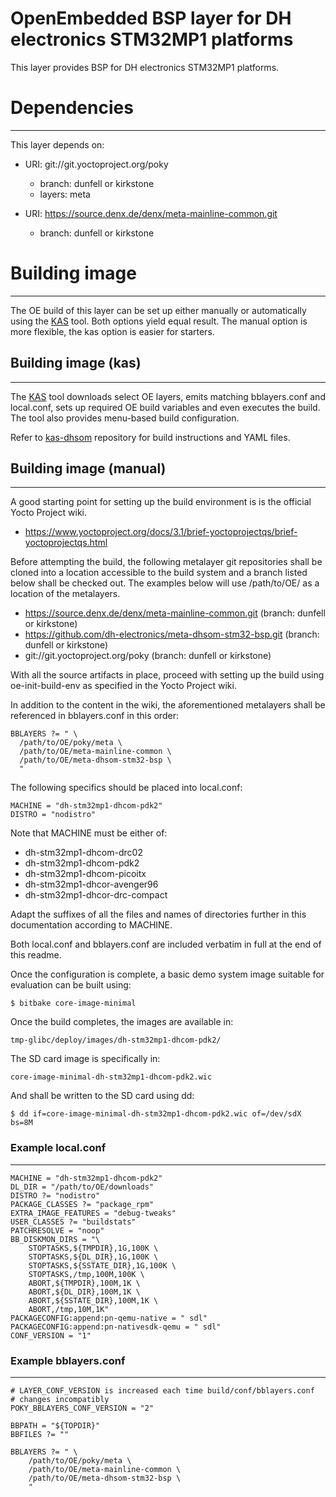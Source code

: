OpenEmbedded BSP layer for DH electronics STM32MP1 platforms
============================================================

This layer provides BSP for DH electronics STM32MP1 platforms.

# Dependencies
--------------

This layer depends on:

* URI: git://git.yoctoproject.org/poky
  - branch: dunfell or kirkstone
  - layers: meta

* URI: https://source.denx.de/denx/meta-mainline-common.git
  - branch: dunfell or kirkstone

# Building image
----------------

The OE build of this layer can be set up either manually or automatically using
the [KAS](https://github.com/siemens/kas) tool. Both options yield equal result.
The manual option is more flexible, the kas option is easier for starters.

## Building image (kas)
-----------------------

The [KAS](https://github.com/siemens/kas) tool downloads select OE layers, emits
matching bblayers.conf and local.conf, sets up required OE build variables and
even executes the build. The tool also provides menu-based build configuration.

Refer to [kas-dhsom](https://github.com/dh-electronics/kas-dhsom) repository for
build instructions and YAML files.

## Building image (manual)
--------------------------

A good starting point for setting up the build environment is is the official
Yocto Project wiki.

* https://www.yoctoproject.org/docs/3.1/brief-yoctoprojectqs/brief-yoctoprojectqs.html

Before attempting the build, the following metalayer git repositories shall
be cloned into a location accessible to the build system and a branch listed
below shall be checked out. The examples below will use /path/to/OE/ as a
location of the metalayers.

* https://source.denx.de/denx/meta-mainline-common.git			(branch: dunfell or kirkstone)
* https://github.com/dh-electronics/meta-dhsom-stm32-bsp.git	(branch: dunfell or kirkstone)
* git://git.yoctoproject.org/poky								(branch: dunfell or kirkstone)

With all the source artifacts in place, proceed with setting up the build
using oe-init-build-env as specified in the Yocto Project wiki.

In addition to the content in the wiki, the aforementioned metalayers shall
be referenced in bblayers.conf in this order:

```
BBLAYERS ?= " \
  /path/to/OE/poky/meta \
  /path/to/OE/meta-mainline-common \
  /path/to/OE/meta-dhsom-stm32-bsp \
  "
```

The following specifics should be placed into local.conf:

```
MACHINE = "dh-stm32mp1-dhcom-pdk2"
DISTRO = "nodistro"
```

Note that MACHINE must be either of:

* dh-stm32mp1-dhcom-drc02
* dh-stm32mp1-dhcom-pdk2
* dh-stm32mp1-dhcom-picoitx
* dh-stm32mp1-dhcor-avenger96
* dh-stm32mp1-dhcor-drc-compact

Adapt the suffixes of all the files and names of directories further in
this documentation according to MACHINE.

Both local.conf and bblayers.conf are included verbatim in full at the end
of this readme.

Once the configuration is complete, a basic demo system image suitable for
evaluation can be built using:

```
$ bitbake core-image-minimal
```

Once the build completes, the images are available in:

```
tmp-glibc/deploy/images/dh-stm32mp1-dhcom-pdk2/
```

The SD card image is specifically in:

```
core-image-minimal-dh-stm32mp1-dhcom-pdk2.wic
```

And shall be written to the SD card using dd:

```
$ dd if=core-image-minimal-dh-stm32mp1-dhcom-pdk2.wic of=/dev/sdX bs=8M
```

### Example local.conf
----------------------
```
MACHINE = "dh-stm32mp1-dhcom-pdk2"
DL_DIR = "/path/to/OE/downloads"
DISTRO ?= "nodistro"
PACKAGE_CLASSES ?= "package_rpm"
EXTRA_IMAGE_FEATURES = "debug-tweaks"
USER_CLASSES ?= "buildstats"
PATCHRESOLVE = "noop"
BB_DISKMON_DIRS = "\
    STOPTASKS,${TMPDIR},1G,100K \
    STOPTASKS,${DL_DIR},1G,100K \
    STOPTASKS,${SSTATE_DIR},1G,100K \
    STOPTASKS,/tmp,100M,100K \
    ABORT,${TMPDIR},100M,1K \
    ABORT,${DL_DIR},100M,1K \
    ABORT,${SSTATE_DIR},100M,1K \
    ABORT,/tmp,10M,1K"
PACKAGECONFIG:append:pn-qemu-native = " sdl"
PACKAGECONFIG:append:pn-nativesdk-qemu = " sdl"
CONF_VERSION = "1"
```

### Example bblayers.conf
-------------------------
```
# LAYER_CONF_VERSION is increased each time build/conf/bblayers.conf
# changes incompatibly
POKY_BBLAYERS_CONF_VERSION = "2"

BBPATH = "${TOPDIR}"
BBFILES ?= ""

BBLAYERS ?= " \
	/path/to/OE/poky/meta \
	/path/to/OE/meta-mainline-common \
	/path/to/OE/meta-dhsom-stm32-bsp \
	"
```
